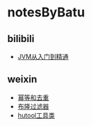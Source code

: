 # notesByBatu


## bilibili
- [JVM从入门到精通](./bilibili/尚硅谷/JVM宋红康)

## weixin
- [幂等和去重](./微信公众号/202107-09/幂等和去重.md)
- [布隆过滤器](./微信公众号/202107-09/布隆过滤器.md)
- [hutool工具类](./微信公众号/202107-09/hutool工具类.md)